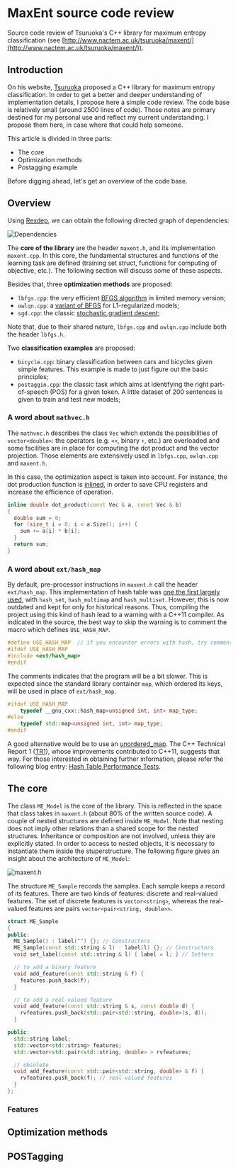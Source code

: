 # MaxEnt source code review

Source code review of Tsuruoka's C++ library for maximum entropy classification (see [http://www.nactem.ac.uk/tsuruoka/maxent/](http://www.nactem.ac.uk/tsuruoka/maxent/)).


## Introduction

On his website, [Tsuruoka](http://www.logos.ic.i.u-tokyo.ac.jp/~tsuruoka/) proposed a C++ library for maximum entropy classification. In order to get a better and deeper understanding of implementation details, I propose here a simple code review. The code base is relatively small (around 2500 lines of code).
Those notes are primary destined for my personal use and reflect my current understanding. I propose them here, in case where that could help someone.

This article is divided in three parts:

 - The core
 - Optimization methods
 - Postagging example

Before digging ahead, let's get an overview of the code base.


## Overview

Using [Rexdep](https://github.com/itchyny/rexdep), we can obtain the following directed graph of dependencies:

![Dependencies](https://raw.githubusercontent.com/fauconnier/code_review_tsuruoka/master/resources/dependencies.png)

The __core of the library__ are the header `maxent.h`, and its implementation `maxent.cpp`. In this core, the fundamental structures and functions of the learning task are defined (training set struct, functions for computing of objective, etc.). The following section  will discuss some of these aspects.

Besides that, three __optimization methods__ are proposed:

 - `lbfgs.cpp`: the very efficient [BFGS algorithm](https://en.wikipedia.org/wiki/Broyden–Fletcher–Goldfarb–Shanno_algorithm) in limited memory version;
 - `owlqn.cpp`: a [variant of BFGS](https://en.wikipedia.org/wiki/Limited-memory_BFGS#OWL-QN) for L1-regularized models;
 - `sgd.cpp`: the classic [stochastic gradient descent](https://en.wikipedia.org/wiki/Stochastic_gradient_descent);

Note that, due to their shared nature, `lbfgs.cpp` and `owlqn.cpp` include both the header `lbfgs.h`.

Two __classification examples__ are proposed:

 - `bicycle.cpp`: binary classification between cars and bicycles given simple features. This example is made to just figure out the basic principles;
 - `postaggin.cpp`: the classic task which aims at identifying the right part-of-speech (POS) for a given token. A little dataset of 200 sentences is given to train and test new models;

### A word about `mathvec.h`

The `mathvec.h` describes the class `Vec` which extends the possibilities of `vector<double>`:  the operators (e.g. `<<`, binary `+`, etc.) are overloaded and some facilities are in place for computing the dot product and the vector projection. Those elements are extensively used in `lbfgs.cpp`, `owlqn.cpp` and `maxent.h`.

In this case, the optimization aspect is taken into account. For instance, the dot production function is [inlined](https://en.wikipedia.org/wiki/Inline_function), in order to save CPU registers and increase the efficience of operation.

```C++
inline double dot_product(const Vec & a, const Vec & b)
{
  double sum = 0;
  for (size_t i = 0; i < a.Size(); i++) {
    sum += a[i] * b[i];
  }
  return sum;
}
```

### A word about `ext/hash_map`

By default, pre-processor instructions in `maxent.h` call the header `ext/hash_map`. This implementation of hash table was [one the first largely used](https://en.wikipedia.org/wiki/Unordered_associative_containers_%28C%2B%2B%29#History), with `hash_set`, `hash_multimap` and `hash_multiset`. However, this is now outdated and kept for only for historical reasons. Thus, compiling the project using this kind of hash lead to a warning with a C++11 compiler. As indicated in the source, the best way to skip the warning is to comment the macro which defines `USE_HASH_MAP`.

```C++
#define USE_HASH_MAP  // if you encounter errors with hash, try commenting out this line.  (the program will be a bit slower, though)
#ifdef USE_HASH_MAP
#include <ext/hash_map>
#endif
```

The comments indicates that the program will be a bit slower. This is expected since the standard library container `map`, which ordered its keys, will be used in place of `ext/hash_map`. 

```C++
#ifdef USE_HASH_MAP
    typedef __gnu_cxx::hash_map<unsigned int, int> map_type;
#else    
    typedef std::map<unsigned int, int> map_type;
#endif
```

A good alternative would be to use an [unordered_map](https://en.wikipedia.org/wiki/Unordered_associative_containers_%28C%2B%2B%29). The C++ Technical Report 1 ([TR1](https://en.wikipedia.org/wiki/C%2B%2B_Technical_Report_1)), whose improvements contributed to C++11, suggests that way. For those interested in obtaining further information, please refer the following blog entry: [Hash Table Performance Tests](http://preshing.com/20110603/hash-table-performance-tests/).


## The core


The class `ME_Model` is the core of the library. This is reflected in the space  that class takes in `maxent.h` (about 80% of the written source code). A couple of nested structures are defined inside `ME_Model`. Note that nesting does not imply other relations than a shared scope for the nested structures. Inheritance or composition are not involved, unless they are explicitly stated. In order to access to nested objects, it is necessary to instantiate them inside the stuperstructure. The following figure gives an insight about the architecture of `ME_Model`:


![maxent.h](./resources/maxent_h.png)


The structure `ME_Sample` records the samples. Each sample keeps a record of its features. There are two kinds of features: discrete and real-valued features. The set of discrete features is `vector<string>`, whereas the real-valued features are pairs `vector<pair<string, double>>`.


```C++
struct ME_Sample
{
public:
  ME_Sample() : label("") {}; // Constructors
  ME_Sample(const std::string & l) : label(l) {}; // Constructors
  void set_label(const std::string & l) { label = l; } // Setters

  // to add a binary feature
  void add_feature(const std::string & f) {
    features.push_back(f);   
  }

  // to add a real-valued feature
  void add_feature(const std::string & s, const double d) {
    rvfeatures.push_back(std::pair<std::string, double>(s, d)); 
  }

public:
  std::string label;
  std::vector<std::string> features;
  std::vector<std::pair<std::string, double> > rvfeatures;

  // obsolete
  void add_feature(const std::pair<std::string, double> & f) {  
    rvfeatures.push_back(f); // real-valued features
  }
};
```



### Features




## Optimization methods




## POSTagging




